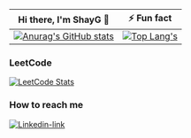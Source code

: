 |                                                                                     Hi there, I'm ShayG 👋                                                                                      |                                                                                                    ⚡ Fun fact                                                                                                    |
|:----------------------------------------------------------------------------------------------------------------------------------------------------------------------------------------------:|:----------------------------------------------------------------------------------------------------------------------------------------------------------------------------------------------------------------:|
| [![Anurag's GitHub stats](https://github-readme-stats.vercel.app/api?username=ShayGali&show_icons=true&count_private=true&card_width=500)](https://github.com/anuraghazra/github-readme-stats) | [![Top Lang's](https://github-readme-stats.vercel.app/api/top-langs/?username=ShayGali&hide=jupyter%20notebook&layout=compact&langs_count=6&card_width=450)](https://github.com/anuraghazra/github-readme-stats) |

### LeetCode

[![LeetCode Stats](https://leetcard.jacoblin.cool/shaygali?&theme=unicorn&hide=ranking&ext=skills)](https://leetcode.com/ShayGali/)

### How to reach me

[![Linkedin-link](https://img.shields.io/badge/linkedin%20-%230077B5.svg?&style=for-the-badge&logo=linkedin&logoColor=white)](https://www.linkedin.com/in/shay-gali)
<!-- 
<p align="center">
  <a href="https://skillicons.dev">
    <img src="https://skillicons.dev/icons?i=java,kotlin,js,ts,nodejs,py,go,cs,html,css" />
    <br>
    <img src="https://skillicons.dev/icons?i=express,react,redux,angular,androidstudio,spring,firebase,postgres,mongodb,mysql,sqlite" />
    <br>
    <img src="https://skillicons.dev/icons?i=,git,github,md,idea,vscode,postman,linux," />
  </a>
</p>
-->
